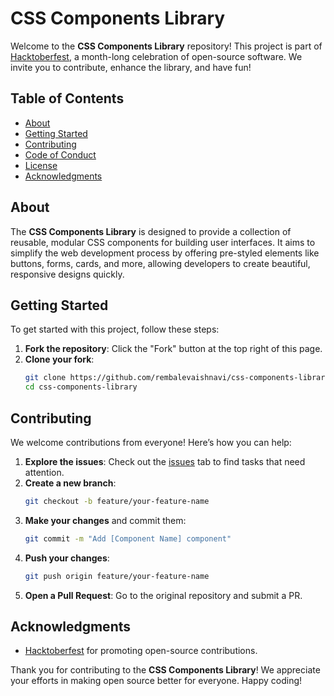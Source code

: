 # CSS Components Library

Welcome to the **CSS Components Library** repository! This project is part of [Hacktoberfest](https://hacktoberfest.digitalocean.com/), a month-long celebration of open-source software. We invite you to contribute, enhance the library, and have fun!

## Table of Contents

- [About](#about)
- [Getting Started](#getting-started)
- [Contributing](#contributing)
- [Code of Conduct](#code-of-conduct)
- [License](#license)
- [Acknowledgments](#acknowledgments)

## About

The **CSS Components Library** is designed to provide a collection of reusable, modular CSS components for building user interfaces. It aims to simplify the web development process by offering pre-styled elements like buttons, forms, cards, and more, allowing developers to create beautiful, responsive designs quickly.

## Getting Started

To get started with this project, follow these steps:

1. **Fork the repository**: Click the "Fork" button at the top right of this page.
2. **Clone your fork**:
    ```bash
    git clone https://github.com/rembalevaishnavi/css-components-library.git
    cd css-components-library
    ```


## Contributing

We welcome contributions from everyone! Here’s how you can help:

1. **Explore the issues**: Check out the [issues](https://github.com/rembalevaishnavi/css-components-library/issues) tab to find tasks that need attention.
2. **Create a new branch**:
    ```bash
    git checkout -b feature/your-feature-name
    ```
3. **Make your changes** and commit them:
    ```bash
    git commit -m "Add [Component Name] component"
    ```
4. **Push your changes**:
    ```bash
    git push origin feature/your-feature-name
    ```
5. **Open a Pull Request**: Go to the original repository and submit a PR.

## Acknowledgments

- [Hacktoberfest](https://hacktoberfest.digitalocean.com/) for promoting open-source contributions.

Thank you for contributing to the **CSS Components Library**! We appreciate your efforts in making open source better for everyone. Happy coding!
